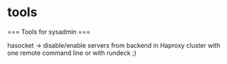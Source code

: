 # tools
=== Tools for sysadmin ===

hasocket
     -> disable/enable servers from backend in Haproxy cluster with one remote command line or with rundeck ;)
